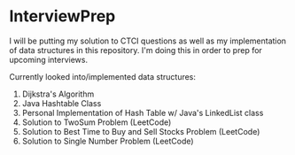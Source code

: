# InterviewPrep
I will be putting my solution to CTCI questions as well as my implementation of data structures in this repository. I'm doing this in order to prep for upcoming interviews.

Currently looked into/implemented data structures:
1) Dijkstra's Algorithm
2) Java Hashtable Class
3) Personal Implementation of Hash Table w/ Java's LinkedList class
4) Solution to TwoSum Problem (LeetCode)
5) Solution to Best Time to Buy and Sell Stocks Problem (LeetCode)
6) Solution to Single Number Problem (LeetCode)
